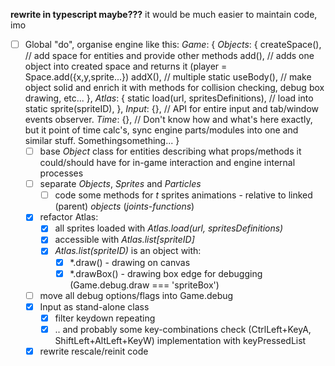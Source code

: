 **rewrite in typescript maybe???** it would be much easier to maintain code, imo

- [ ] Global "do", organise engine like this:
      *Game*: {
        *Objects*: {
          createSpace(), // add space for entities and provide other methods
          add(), // adds one object into created space and returns it (player = Space.add({x,y,sprite...})
          addX(), // multiple
          static useBody(), // make object solid and enrich it with methods for collision checking, debug box drawing, etc...
        },
        *Atlas*: {
          static load(url, spritesDefinitions), // load into 
          static sprite(spriteID),
        },
        *Input*: {}, // API for entire input and tab/window events observer.
        *Time*: {}, // Don't know how and what's here exactly, but it point of time calc's, sync engine parts/modules into one and similar stuff. Somethingsomething...
      }
  - [ ] base *Object* class for entities describing what props/methods it could/should have for in-game interaction and engine internal processes
  - [ ] separate *Objects*, *Sprites* and *Particles*
    - [ ] code some methods for *t* sprites animations - relative to linked (parent) *objects* (*joints-functions*)
  - [x] refactor Atlas:
    - [x] all sprites loaded with *Atlas.load(url, spritesDefinitions)*
    - [x] accessible with *Atlas.list[spriteID]*
    - [x] *Atlas.list(spriteID)* is an object with:
      - [x] *.draw() - drawing on canvas
      - [x] *.drawBox() - drawing box edge for debugging (Game.debug.draw === 'spriteBox')
  - [ ] move all debug options/flags into Game.debug
  - [x] Input as stand-alone class
    - [x] filter keydown repeating
    - [x] .. and probably some key-combinations check (CtrlLeft+KeyA, ShiftLeft+AltLeft+KeyW) implementation with keyPressedList
  - [x] rewrite rescale/reinit code